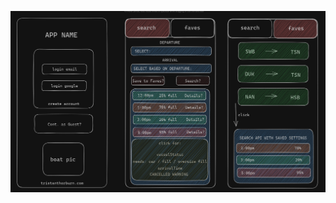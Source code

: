 ![Image of the app's wireframe](https://github.com/TristanThorburn/bcferry/blob/main/assets/ferryAppWireframe.png)
